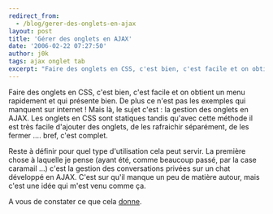 ```yaml
---
redirect_from:
  - /blog/gerer-des-onglets-en-ajax
layout: post
title: 'Gérer des onglets en AJAX'
date: '2006-02-22 07:27:50'
author: j0k
tags: ajax onglet tab
excerpt: "Faire des onglets en CSS, c'est bien, c'est facile et on obtient un menu rapidement et qui présente bien. De plus ce n'est pas les exemples qui manquent sur internet !     \nMais là, le sujet c'est : la gestion des onglets en AJAX. Les onglets en CSS sont statiques tandis qu'avec cette méthode il est très facile d'ajouter des onglets, de les rafraichir      …"
---
```


Faire des onglets en CSS, c'est bien, c'est facile et on obtient un menu rapidement et qui présente bien. De plus ce n'est pas les exemples qui manquent sur internet !
Mais là, le sujet c'est : la gestion des onglets en AJAX. Les onglets en CSS sont statiques tandis qu'avec cette méthode il est très facile d'ajouter des onglets, de les rafraichir séparément, de les fermer .... bref, c'est complet.

Reste à définir pour quel type d'utilisation cela peut servir. La première chose à laquelle je pense (ayant été, comme beaucoup passé, par la case caramail ...) c'est la gestion des conversations privées sur un chat développé en AJAX. C'est sur qu'il manque un peu de matière autour, mais c'est une idée qui m'est venu comme ça.

A vous de constater ce que cela [donne](http://www.havocstudios.com/articles/ajax/ajax_tabs/).
